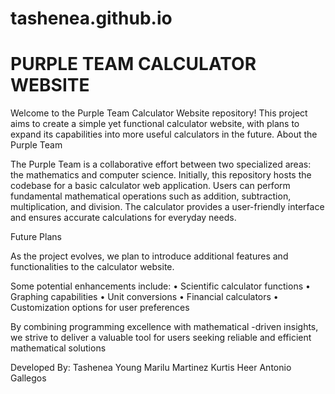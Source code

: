 # tashenea.github.io
PURPLE TEAM CALCULATOR WEBSITE 
===============================
Welcome to the Purple Team Calculator Website repository! This project aims to create a simple yet functional calculator website, with plans to expand its capabilities into more useful calculators in the future. About the Purple Team

The Purple Team is a collaborative effort between two specialized areas: the mathematics and computer science. Initially, this repository hosts the codebase for a basic calculator web application. Users can perform fundamental mathematical operations such as addition, subtraction, multiplication, and division. The calculator provides a user-friendly interface and ensures accurate calculations for everyday needs. 

Future Plans 

As the project evolves, we plan to introduce additional features and functionalities to the calculator website.

 Some potential enhancements include: • Scientific calculator functions 
 • Graphing capabilities 
 • Unit conversions 
 • Financial calculators 
 • Customization options for user preferences 

 By combining programming excellence with mathematical -driven insights, we strive to deliver a valuable tool for users seeking reliable and efficient mathematical solutions

Developed By:
Tashenea Young
Marilu Martinez
Kurtis Heer
Antonio Gallegos

